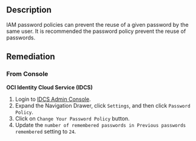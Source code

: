 ## Description

IAM password policies can prevent the reuse of a given password by the same user. It is recommended the password policy prevent the reuse of passwords.

## Remediation

### From Console

**OCI Identity Cloud Service (IDCS)**

1. Login to [IDCS Admin Console](https://www.oracle.com/security/cloud-security/identity-cloud/).
2. Expand the Navigation Drawer, click `Settings`, and then click `Password Policy`.
3. Click on `Change Your Password Policy` button.
4. Update the `number of remembered passwords in Previous passwords remembered` setting to `24`.